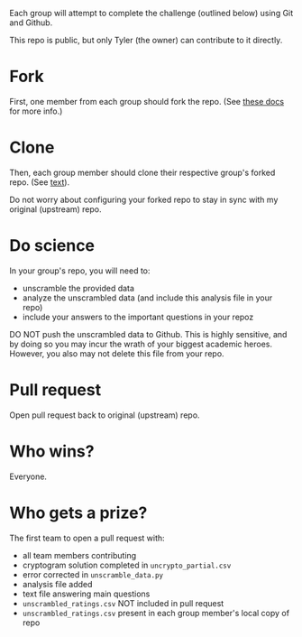 Each group will attempt to complete the challenge (outlined below) using Git and Github.

This repo is public, but only Tyler (the owner) can contribute to it directly.

# Fork

First, one member from each group should fork the repo. (See [these docs](https://docs.github.com/en/pull-requests/collaborating-with-pull-requests/working-with-forks/fork-a-repo) for more info.)

# Clone

Then, each group member should clone their respective group's forked repo. (See [text](https://docs.github.com/en/pull-requests/collaborating-with-pull-requests/working-with-forks/fork-a-repo#cloning-your-forked-repository)).

Do not worry about configuring your forked repo to stay in sync with my original (upstream) repo.

# Do science

In your group's repo, you will need to:
* unscramble the provided data
* analyze the unscrambled data (and include this analysis file in your repo)
* include your answers to the important questions in your repoz

DO NOT push the unscrambled data to Github. This is highly sensitive, and by doing so you may incur the wrath of your biggest academic heroes. However, you also may not delete this file from your repo.

# Pull request

Open pull request back to original (upstream) repo.

# Who wins?

Everyone.

# Who gets a prize?

The first team to open a pull request with:
* all team members contributing
* cryptogram solution completed in `uncrypto_partial.csv`
* error corrected in `unscramble_data.py`
* analysis file added
* text file answering main questions
* `unscrambled_ratings.csv` NOT included in pull request
* `unscrambled_ratings.csv` present in each group member's local copy of repo